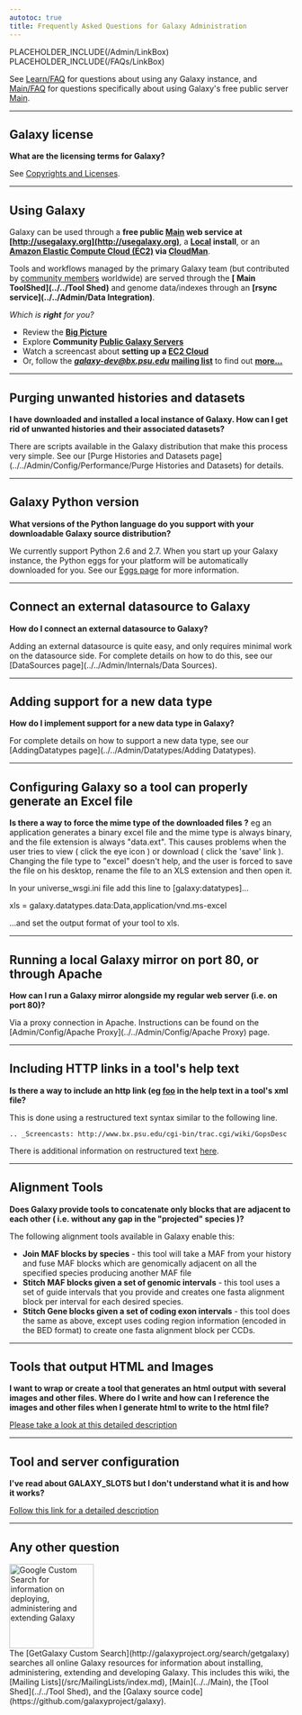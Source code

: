 ```yaml
---
autotoc: true
title: Frequently Asked Questions for Galaxy Administration
---
```

PLACEHOLDER_INCLUDE(/Admin/LinkBox) 
PLACEHOLDER_INCLUDE(/FAQs/LinkBox)


See [Learn/FAQ](/src/Learn/FAQ/index.md) for questions about using any Galaxy instance, and [Main/FAQ](../../Main/FAQ) for questions specifically about using Galaxy's free public server [Main](/src/Main/index.md).



----

## Galaxy license

**What are the licensing terms for Galaxy?**

See [Copyrights and Licenses](/src/Admin/License/index.md).

----

## Using Galaxy

Galaxy can be used through a **free public [Main](/src/Main/index.md) web service at [http://usegalaxy.org](http://usegalaxy.org)**, a **[Local](../../Admin/GetGalaxy) install**, or an **[Amazon Elastic Compute Cloud (EC2)](http://aws.amazon.com/ec2/) via [CloudMan](/src/CloudMan/index.md)**. 

Tools and workflows managed by the primary Galaxy team (but contributed by [community members](/src/Community/index.md) worldwide) are served through the **[ Main ToolShed](../../Tool Shed)** and genome data/indexes through an **[rsync service](../../Admin/Data Integration)**.  

*Which is **right** for you?*
* Review the **[Big Picture](/src/BigPicture/Choices/index.md)**
* Explore **Community [Public Galaxy Servers](/src/PublicGalaxyServers/index.md)**
* Watch a screencast about **setting up a [EC2 Cloud](http://screencast.g2.bx.psu.edu//cloud/)**
* Or, follow the ***galaxy-dev@bx.psu.edu* [mailing list](/src/MailingLists/index.md)** to find out **[more...](http://galaxyproject.org)**

----

## Purging unwanted histories and datasets

**I have downloaded and installed a local instance of Galaxy.  How can I get rid of unwanted histories and their associated datasets?**

There are scripts available in the Galaxy distribution that make this process very simple.  See our [Purge Histories and Datasets page](../../Admin/Config/Performance/Purge Histories and Datasets) for details.

----

## Galaxy Python version

**What versions of the Python language do you support with your downloadable Galaxy source distribution?**

We currently support Python 2.6 and 2.7.  When you start up your Galaxy instance, the Python eggs for your platform will be automatically downloaded for you.  See our [Eggs page](../../Admin/Config/Eggs) for more information.

----

## Connect an external datasource to Galaxy

**How do I connect an external datasource to Galaxy?**

Adding an external datasource is quite easy, and only requires minimal work on the datasource side.  For complete details on how to do this, see our [DataSources page](../../Admin/Internals/Data Sources).

----

## Adding support for a new data type

**How do I implement support for a new data type in Galaxy?**

For complete details on how to support a new data type, see our [AddingDatatypes page](../../Admin/Datatypes/Adding Datatypes).

----

## Configuring Galaxy so a tool can properly generate an Excel file

**Is there a way to force the mime type of the downloaded files ?** eg an application generates a binary excel file and the mime type is always binary, and the file extension is always "data.ext".  This causes problems when the user tries to view ( click the eye icon ) or download ( click the 'save' link ).  Changing the file type to "excel" doesn't help, and the user is forced to save the file on his desktop, rename the file to an XLS extension and then open it. 

In your universe_wsgi.ini file add this line to [galaxy:datatypes]...

xls = galaxy.datatypes.data:Data,application/vnd.ms-excel

...and set the output format of your tool to xls.

----

## Running a local Galaxy mirror on port 80, or through Apache

**How can I run a Galaxy mirror alongside my regular web server (i.e. on port 80)?**

Via a proxy connection in Apache.  Instructions can be found on the [Admin/Config/Apache Proxy](../../Admin/Config/Apache Proxy) page.

----

## Including HTTP links in a tool's help text

**Is there a way to include an http link (eg <a href='foo'>foo</a> in the help text in a tool's xml file?**

This is done using a restructured text syntax similar to the following line.

 `.. _Screencasts: http://www.bx.psu.edu/cgi-bin/trac.cgi/wiki/GopsDesc`

There is additional information on restructured text [here](http://docutils.sourceforge.net/docs/user/rst/quickref.html).

----

## Alignment Tools

**Does Galaxy provide tools to concatenate only blocks that are adjacent to each other ( i.e. without any gap in the "projected" species )?**

The following alignment tools available in Galaxy enable this:

* **Join MAF blocks by species** - this tool will take a MAF from your history and fuse MAF blocks which are genomically adjacent on all the specified species producing another MAF file
* **Stitch MAF blocks given a set of genomic intervals** - this tool uses a set of guide intervals that you provide and creates one fasta alignment block per interval for each desired species.
* **Stitch Gene blocks given a set of coding exon intervals** - this tool does the same as above, except uses coding region information (encoded in the BED format) to create one fasta alignment block per CCDs.

----

## Tools that output HTML and Images

**I want to wrap or create a tool that generates an html output with several images and other files.  Where do I write and how can I reference the images and other files when I generate html to write to the html file?**

[Please take a look at this detailed description](http://wiki.galaxyproject.org/Admin/Tools/Multiple%20Output%20Files#Single_history_output_Html_file_with_links_to_any_number_of_output_files_and_images)

----

## Tool and server configuration

**I've read about GALAXY_SLOTS but I don't understand what it is and how it works?**

[Follow this link for a detailed description](/src/Admin/Config/GALAXY_SLOTS/index.md)

----

## Any other question

<div class='left'><a href='http://galaxyproject.org/search/getgalaxy'><img src="../../Images/Logos/GetGalaxySearch.png" alt="Google Custom Search for information on deploying, administering and extending Galaxy" width="150" /></a></div>
The [GetGalaxy Custom Search](http://galaxyproject.org/search/getgalaxy) searches all online Galaxy resources for information about installing, administering, extending and developing Galaxy.  This includes this wiki, the [Mailing Lists](/src/MailingLists/index.md), [Main](../../Main), the [Tool Shed](../../Tool Shed), and the [Galaxy source code](https://github.com/galaxyproject/galaxy).
